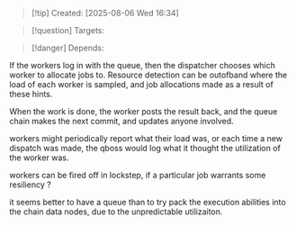 
>[!tip] Created: [2025-08-06 Wed 16:34]

>[!question] Targets: 

>[!danger] Depends: 

If the workers log in with the queue, then the dispatcher chooses which worker to allocate jobs to.  Resource detection can be outofband where the load of each worker is sampled,  and job allocations made as a result of these hints.

When the work is done, the worker posts the result back, and the queue chain makes the next commit, and updates anyone involved.

workers might periodically report what their load was, or each time a new dispatch was made, the qboss would log what it thought the utilization of the worker was.

workers can be fired off in lockstep, if a particular job warrants some resiliency ?

it seems better to have a queue than to try pack the execution abilities into the chain data nodes, due to the unpredictable utilizaiton.